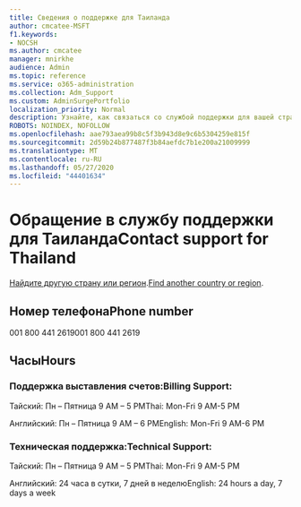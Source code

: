 ```yaml
---
title: Сведения о поддержке для Таиланда
author: cmcatee-MSFT
f1.keywords:
- NOCSH
ms.author: cmcatee
manager: mnirkhe
audience: Admin
ms.topic: reference
ms.service: o365-administration
ms.collection: Adm_Support
ms.custom: AdminSurgePortfolio
localization_priority: Normal
description: Узнайте, как связаться со службой поддержки для вашей страны или региона.
ROBOTS: NOINDEX, NOFOLLOW
ms.openlocfilehash: aae793aea99b8c5f3b943d8e9c6b5304259e815f
ms.sourcegitcommit: 2d59b24b877487f3b84aefdc7b1e200a21009999
ms.translationtype: MT
ms.contentlocale: ru-RU
ms.lasthandoff: 05/27/2020
ms.locfileid: "44401634"
---
```

# <a name="contact-support-for-thailand"></a><span data-ttu-id="be001-103">Обращение в службу поддержки для Таиланда</span><span class="sxs-lookup"><span data-stu-id="be001-103">Contact support for Thailand</span></span>

<span data-ttu-id="be001-104">[Найдите другую страну или регион](../contact-support-for-business-products.md).</span><span class="sxs-lookup"><span data-stu-id="be001-104">[Find another country or region](../contact-support-for-business-products.md).</span></span>

## <a name="phone-number"></a><span data-ttu-id="be001-105">Номер телефона</span><span class="sxs-lookup"><span data-stu-id="be001-105">Phone number</span></span>
<span data-ttu-id="be001-106">001 800 441 2619</span><span class="sxs-lookup"><span data-stu-id="be001-106">001 800 441 2619</span></span>

## <a name="hours"></a><span data-ttu-id="be001-107">Часы</span><span class="sxs-lookup"><span data-stu-id="be001-107">Hours</span></span>
### <a name="billing-support"></a><span data-ttu-id="be001-108">Поддержка выставления счетов:</span><span class="sxs-lookup"><span data-stu-id="be001-108">Billing Support:</span></span>

<span data-ttu-id="be001-109">Тайский: Пн – Пятница 9 AM – 5 PM</span><span class="sxs-lookup"><span data-stu-id="be001-109">Thai: Mon-Fri 9 AM-5 PM</span></span>

<span data-ttu-id="be001-110">Английский: Пн – Пятница 9 AM – 6 PM</span><span class="sxs-lookup"><span data-stu-id="be001-110">English: Mon-Fri 9 AM-6 PM</span></span>

### <a name="technical-support"></a><span data-ttu-id="be001-111">Техническая поддержка:</span><span class="sxs-lookup"><span data-stu-id="be001-111">Technical Support:</span></span>

<span data-ttu-id="be001-112">Тайский: Пн – Пятница 9 AM – 5 PM</span><span class="sxs-lookup"><span data-stu-id="be001-112">Thai: Mon-Fri 9 AM-5 PM</span></span>

<span data-ttu-id="be001-113">Английский: 24 часа в сутки, 7 дней в неделю</span><span class="sxs-lookup"><span data-stu-id="be001-113">English: 24 hours a day, 7 days a week</span></span>

